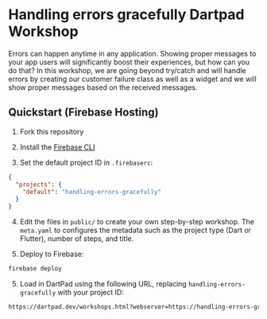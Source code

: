 # Handling errors gracefully Dartpad Workshop

Errors can happen anytime in any application. Showing proper messages to your app users will significantly boost their experiences, but how can you do that? In this workshop, we are going beyond try/catch and will handle errors by creating our customer failure class as well as a widget and we will show proper messages based on the received messages.

## Quickstart (Firebase Hosting)

1. Fork this repository

2. Install the [Firebase CLI](https://firebase.google.com/docs/cli)

3. Set the default project ID in `.firebaserc`:

```json
{
  "projects": {
    "default": "handling-errors-gracefully"
  }
}
```

4. Edit the files in `public/` to create your own step-by-step workshop. The
   `meta.yaml` to configures the metadata such as the project type (Dart or
   Flutter), number of steps, and title.

5. Deploy to Firebase:

```bash
firebase deploy
```

5. Load in DartPad using the following URL, replacing `handling-errors-gracefully`
   with your project ID:

```bash
https://dartpad.dev/workshops.html?webserver=https://handling-errors-gracefully.web.app
```
